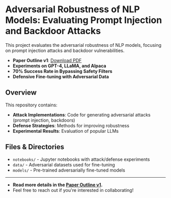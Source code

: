 # Adversarial Robustness of NLP Models: Evaluating Prompt Injection and Backdoor Attacks

This project evaluates the adversarial robustness of NLP models, focusing on prompt injection attacks and backdoor vulnerabilities.

- **Paper Outline v1**: [Download PDF](https://github.com/52147/Adversarial-Robustness-of-NLP-Models-Evaluating-Prompt-Injection-and-Backdoor-Attacks/blob/main/Adversarial_NLP_Security_Report_Outline_v1.pdf.pdf)  
- **Experiments on GPT-4, LLaMA, and Alpaca**  
- **70% Success Rate in Bypassing Safety Filters**  
- **Defensive Fine-tuning with Adversarial Data**

## Overview
This repository contains:
- **Attack Implementations**: Code for generating adversarial attacks (prompt injection, backdoors)
- **Defense Strategies**: Methods for improving robustness
- **Experimental Results**: Evaluation of popular LLMs

## Files & Directories
- `notebooks/` - Jupyter notebooks with attack/defense experiments
- `data/` - Adversarial datasets used for fine-tuning
- `models/` - Pre-trained adversarially fine-tuned models

---

- **Read more details in the [Paper Outline v1](https://github.com/52147/Adversarial-Robustness-of-NLP-Models-Evaluating-Prompt-Injection-and-Backdoor-Attacks/blob/main/Adversarial_NLP_Security_Report_Outline_v1.pdf.pdf).**  
- Feel free to reach out if you're interested in collaborating!
